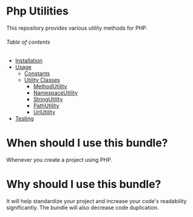 # Php Utilities
This repository provides various utility methods for PHP.

###### Table of contents
- [Installation](/documentation/10_installation.md)
- [Usage](/documentation/20_usage.md)
    - [Constants](/documentation/20_usage.md#constants)
    - [Utility Classes](/documentation/20_usage.md#utility-classes)
        - [MethodUtility](/documentation/20_usage.md#methodutility)
        - [NamespaceUtility](/documentation/20_usage.md#namespaceutility)
        - [StringUtility](/documentation/20_usage.md#stringutility)
        - [PathUtility](/documentation/20_usage.md#pathutility)
        - [UrlUtility](/documentation/20_usage.md#urlutility)
- [Testing](/documentation/30_testing.md)

# When should I use this bundle?
Whenever you create a project using PHP.

# Why should I use this bundle?
It will help standardize your project and increase your code's readability significantly. The bundle will also decrease
code duplication.